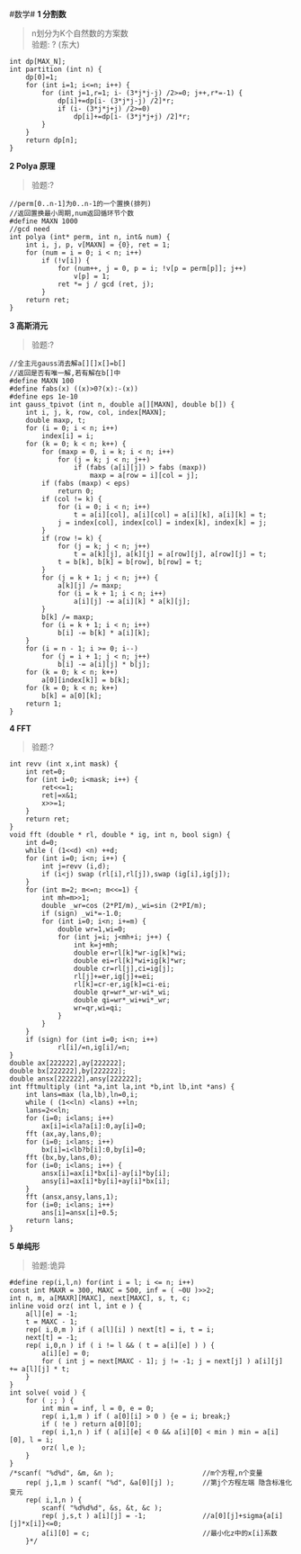 #数学#
**1 分割数**
>n划分为K个自然数的方案数<br>
>验题: ? (东大)

	int dp[MAX_N];
	int partition (int n) {
		dp[0]=1;
		for (int i=1; i<=n; i++) {
			for (int j=1,r=1; i- (3*j*j-j) /2>=0; j++,r*=-1) {
				dp[i]+=dp[i- (3*j*j-j) /2]*r;
				if (i- (3*j*j+j) /2>=0)
					dp[i]+=dp[i- (3*j*j+j) /2]*r;
			}
		}
		return dp[n];
	}


**2 Polya 原理**
>验题:?

	//perm[0..n-1]为0..n-1的一个置换(排列)
	//返回置换最小周期,num返回循环节个数
	#define MAXN 1000
	//gcd need
	int polya (int* perm, int n, int& num) {
		int i, j, p, v[MAXN] = {0}, ret = 1;
		for (num = i = 0; i < n; i++)
			if (!v[i]) {
				for (num++, j = 0, p = i; !v[p = perm[p]]; j++)
					v[p] = 1;
				ret *= j / gcd (ret, j);
			}
		return ret;
	}
**3 高斯消元**
>验题:?

	//全主元gauss消去解a[][]x[]=b[]
	//返回是否有唯一解,若有解在b[]中
	#define MAXN 100
	#define fabs(x) ((x)>0?(x):-(x))
	#define eps 1e-10
	int gauss_tpivot (int n, double a[][MAXN], double b[]) {
		int i, j, k, row, col, index[MAXN];
		double maxp, t;
		for (i = 0; i < n; i++)
			index[i] = i;
		for (k = 0; k < n; k++) {
			for (maxp = 0, i = k; i < n; i++)
				for (j = k; j < n; j++)
					if (fabs (a[i][j]) > fabs (maxp))
						maxp = a[row = i][col = j];
			if (fabs (maxp) < eps)
				return 0;
			if (col != k) {
				for (i = 0; i < n; i++)
					t = a[i][col], a[i][col] = a[i][k], a[i][k] = t;
				j = index[col], index[col] = index[k], index[k] = j;
			}
			if (row != k) {
				for (j = k; j < n; j++)
					t = a[k][j], a[k][j] = a[row][j], a[row][j] = t;
				t = b[k], b[k] = b[row], b[row] = t;
			}
			for (j = k + 1; j < n; j++) {
				a[k][j] /= maxp;
				for (i = k + 1; i < n; i++)
					a[i][j] -= a[i][k] * a[k][j];
			}
			b[k] /= maxp;
			for (i = k + 1; i < n; i++)
				b[i] -= b[k] * a[i][k];
		}
		for (i = n - 1; i >= 0; i--)
			for (j = i + 1; j < n; j++)
				b[i] -= a[i][j] * b[j];
		for (k = 0; k < n; k++)
			a[0][index[k]] = b[k];
		for (k = 0; k < n; k++)
			b[k] = a[0][k];
		return 1;
	}

**4 FFT**

>验题:?

	int revv (int x,int mask) {
		int ret=0;
		for (int i=0; i<mask; i++) {
			ret<<=1;
			ret|=x&1;
			x>>=1;
		}
		return ret;
	}
	void fft (double * rl, double * ig, int n, bool sign) {
		int d=0;
		while ( (1<<d) <n) ++d;
		for (int i=0; i<n; i++) {
			int j=revv (i,d);
			if (i<j) swap (rl[i],rl[j]),swap (ig[i],ig[j]);
		}
		for (int m=2; m<=n; m<<=1) {
			int mh=m>>1;
			double _wr=cos (2*PI/m),_wi=sin (2*PI/m);
			if (sign) _wi*=-1.0;
			for (int i=0; i<n; i+=m) {
				double wr=1,wi=0;
				for (int j=i; j<mh+i; j++) {
					int k=j+mh;
					double er=rl[k]*wr-ig[k]*wi;
					double ei=rl[k]*wi+ig[k]*wr;
					double cr=rl[j],ci=ig[j];
					rl[j]+=er,ig[j]+=ei;
					rl[k]=cr-er,ig[k]=ci-ei;
					double qr=wr*_wr-wi*_wi;
					double qi=wr*_wi+wi*_wr;
					wr=qr,wi=qi;
				}
			}
		}
		if (sign) for (int i=0; i<n; i++)
				rl[i]/=n,ig[i]/=n;
	}
	double ax[222222],ay[222222];
	double bx[222222],by[222222];
	double ansx[222222],ansy[222222];
	int fftmultiply (int *a,int la,int *b,int lb,int *ans) {
		int lans=max (la,lb),ln=0,i;
		while ( (1<<ln) <lans) ++ln;
		lans=2<<ln;
		for (i=0; i<lans; i++)
			ax[i]=i<la?a[i]:0,ay[i]=0;
		fft (ax,ay,lans,0);
		for (i=0; i<lans; i++)
			bx[i]=i<lb?b[i]:0,by[i]=0;
		fft (bx,by,lans,0);
		for (i=0; i<lans; i++) {
			ansx[i]=ax[i]*bx[i]-ay[i]*by[i];
			ansy[i]=ax[i]*by[i]+ay[i]*bx[i];
		}
		fft (ansx,ansy,lans,1);
		for (i=0; i<lans; i++)
			ans[i]=ansx[i]+0.5;
		return lans;
	}

**5 单纯形**

>验题:诡异

	#define rep(i,l,n) for(int i = l; i <= n; i++)
	const int MAXR = 300, MAXC = 500, inf = ( ~0U )>>2;
	int n, m, a[MAXR][MAXC], next[MAXC], s, t, c;
	inline void orz( int l, int e ) {
		a[l][e] = -1;
		t = MAXC - 1;
		rep( i,0,m ) if ( a[l][i] ) next[t] = i, t = i;
		next[t] = -1;
		rep( i,0,n ) if ( i != l && ( t = a[i][e] ) ) {
			a[i][e] = 0;
			for ( int j = next[MAXC - 1]; j != -1; j = next[j] ) a[i][j] += a[l][j] * t;
		}
	}
	int solve( void ) {
		for ( ;; ) {
			int min = inf, l = 0, e = 0;
			rep( i,1,m ) if ( a[0][i] > 0 ) {e = i; break;}
			if ( !e ) return a[0][0];
			rep( i,1,n ) if ( a[i][e] < 0 && a[i][0] < min ) min = a[i][0], l = i;
			orz( l,e );
		}
	}
	/*scanf( "%d%d", &m, &n );						//m个方程,n个变量
		rep( j,1,m ) scanf( "%d", &a[0][j] );		//第j个方程左端 隐含标准化变元
		rep( i,1,n ) {
			scanf( "%d%d%d", &s, &t, &c );
			rep( j,s,t ) a[i][j] = -1; 				//a[0][j]+sigma{a[i][j]*x[i]}<=0;
			a[i][0] = c;							//最小化z中的x[i]系数
		}*/
